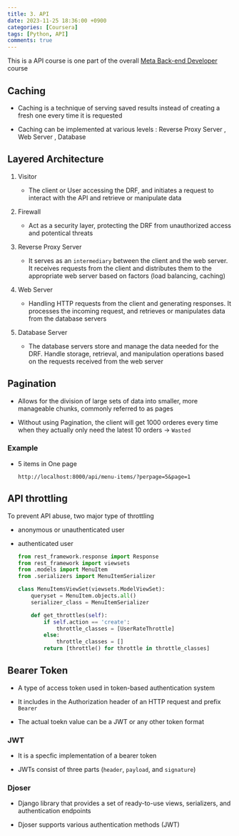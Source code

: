 ```yaml
---
title: 3. API
date: 2023-11-25 18:36:00 +0900
categories: [Coursera]
tags: [Python, API]
comments: true
---
```


This is a API course is one part of the overall [Meta Back-end Developer](https://www.coursera.org/professional-certificates/meta-back-end-developer) course

## Caching

- Caching is a technique of serving saved results instead of creating a fresh one every time it is requested

- Caching can be implemented at various levels : Reverse Proxy Server , Web Server , Database

## Layered Architecture

1. Visitor

    - The client or User accessing the DRF, and initiates a request to interact with the API and retrieve or manipulate data

2. Firewall

    - Act as a security layer, protecting the DRF from unauthorized access and potentical threats

3. Reverse Proxy Server

    - It serves as an `intermediary` between the client and the web server. It receives requests from the client and distributes them to the appropriate web server based on factors (load balancing, caching)

4. Web Server

    - Handling HTTP requests from the client and generating responses. It processes the incoming request, and retrieves or manipulates data from the database servers

5. Database Server

    - The database servers store and manage the data needed for the DRF. Handle storage, retrieval, and manipulation operations based on the requests received from the web server

## Pagination

- Allows for the division of large sets of data into smaller, more manageable chunks, commonly referred to as pages

- Without using Pagination, the client will get 1000 orderes every time when they actually only need the latest 10 orders → `Wasted`

### Example

- 5 items in One page

    ```
    http://localhost:8000/api/menu-items/?perpage=5&page=1
    ```

## API throttling

To prevent API abuse, two major type of throttling

- anonymous or unauthenticated user

- authenticated user

    ```python
    from rest_framework.response import Response
    from rest_framework import viewsets 
    from .models import MenuItem 
    from .serializers import MenuItemSerializer

    class MenuItemsViewSet(viewsets.ModelViewSet):
        queryset = MenuItem.objects.all()
        serializer_class = MenuItemSerializer

        def get_throttles(self):
            if self.action == 'create':
                throttle_classes = [UserRateThrottle]
            else:
                throttle_classes = []
            return [throttle() for throttle in throttle_classes]
    ```

## Bearer Token

- A type of access token used in token-based authentication system

- It includes in the Authorization header of an HTTP request and prefix `Bearer`

- The actual toekn value can be a JWT or any other token format

### JWT

- It is a specfic implementation of a bearer token

- JWTs consist of three parts (`header`, `payload`, and `signature`)

### Djoser

- Django library that provides a set of ready-to-use views, serializers, and authentication endpoints 

- Djoser supports various authentication methods (JWT)
